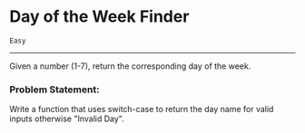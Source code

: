 # Day of the Week Finder

`Easy`

---

Given a number (1-7), return the corresponding day of the week.

### Problem Statement:

Write a function that uses switch-case to return the day name for valid inputs otherwise "Invalid
Day".
